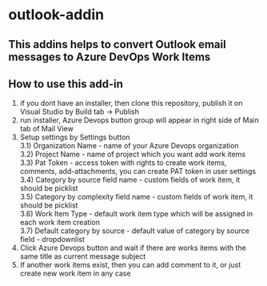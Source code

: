 ﻿# outlook-addin
## This addins helps to convert Outlook email messages to Azure DevOps Work Items 
## How to use this add-in
1) if you dont have an installer, then clone this repository, publish it on Visual Studio by Build tab -> Publish <br>
2) run installer, Azure Devops button group will appear in right side of Main tab of Mail View <br>
3) Setup settings by Settings button <br>
   3.1) Organization Name - name of your Azure Devops organization <br>
   3.2) Project Name - name of project which you want add work items <br>
   3.3) Pat Token - access token with rights to create work items, comments, add-attachments, you can create PAT token in user settings <br>
   3.4) Category by source field name - custom fields of work item, it should be picklist <br>
   3.5) Category by complexity field name - custom fields of work item, it should be picklist <br>
   3.6) Work Item Type - default work item type which will be assigned in each work item creation <br>
   3.7) Default category by source - default value of category by source field - dropdownlist <br>
4) Click Azure Devops button and wait if there are works items with the same title as current message subject <br>
5) If another work items exist, then you can add comment to it, or just create new work item in any case <br>



